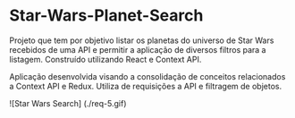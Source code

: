 # Star-Wars-Planet-Search
Projeto que tem por objetivo listar os planetas do universo de Star Wars recebidos de uma API e permitir a aplicação de diversos filtros para a listagem. Construído utilizando React e Context API.

Aplicação desenvolvida visando a consolidação de conceitos relacionados a Context API e Redux. Utiliza de requisições a API e filtragem de objetos.

![Star Wars Search] (./req-5.gif)
